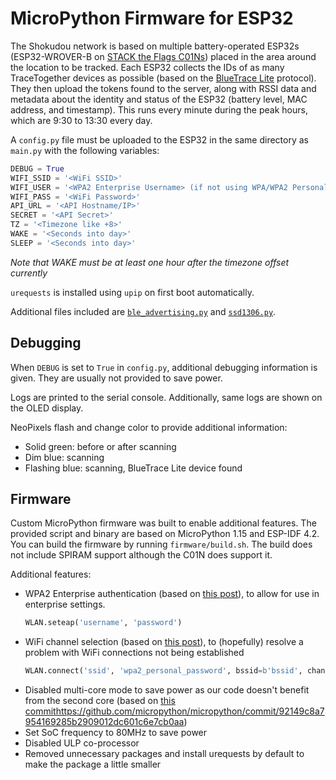 # MicroPython Firmware for ESP32

The Shokudou network is based on multiple battery-operated ESP32s (ESP32-WROVER-B on [STACK the Flags C01Ns](https://github.com/c01nrepo)) placed in the area around the location to be tracked. Each ESP32 collects the IDs of as many TraceTogether devices as possible (based on the [BlueTrace Lite](https://www.developer.tech.gov.sg/assets/files/TT_Token_Technical_Writeup.pdf) protocol). They then upload the tokens found to the server, along with RSSI data and metadata about the identity and status of the ESP32 (battery level, MAC address, and timestamp). This runs every minute during the peak hours, which are 9:30 to 13:30 every day.

A ``config.py`` file must be uploaded to the ESP32 in the same directory as ``main.py`` with the following variables:
```python
DEBUG = True
WIFI_SSID = '<WiFi SSID>'
WIFI_USER = '<WPA2 Enterprise Username> (if not using WPA/WPA2 Personal)'
WIFI_PASS = '<WiFi Password>'
API_URL = '<API Hostname/IP>'
SECRET = '<API Secret>'
TZ = '<Timezone like +8>'
WAKE = '<Seconds into day>'
SLEEP = '<Seconds into day>'
```
_Note that WAKE must be at least one hour after the timezone offset currently_

``urequests`` is installed using ``upip`` on first boot automatically.

Additional files included are [``ble_advertising.py``](https://github.com/micropython/micropython/blob/master/examples/bluetooth/ble_advertising.py) and [``ssd1306.py``](https://github.com/micropython/micropython/blob/master/drivers/display/ssd1306.py).

## Debugging

When ``DEBUG`` is set to ``True`` in ``config.py``, additional debugging information is given. They are usually not provided to save power.

Logs are printed to the serial console. Additionally, same logs are shown on the OLED display.

NeoPixels flash and change color to provide additional information:
* Solid green: before or after scanning
* Dim blue: scanning
* Flashing blue: scanning, BlueTrace Lite device found

## Firmware

Custom MicroPython firmware was built to enable additional features. The provided script and binary are based on MicroPython 1.15 and ESP-IDF 4.2. You can build the firmware by running ``firmware/build.sh``. The build does not include SPIRAM support although the C01N does support it.

Additional features:
* WPA2 Enterprise authentication (based on [this post](https://forum.micropython.org/viewtopic.php?f=18&t=7219#p41036)), to allow for use in enterprise settings.
  ```python
  WLAN.seteap('username', 'password')
  ```
* WiFi channel selection (based on [this post](https://forum.micropython.org/viewtopic.php?f=16&t=7964&p=45347#p45370)), to (hopefully) resolve a problem with WiFi connections not being established
  ```python
  WLAN.connect('ssid', 'wpa2_personal_password', bssid=b'bssid', channel=int)
  ```
* Disabled multi-core mode to save power as our code doesn't benefit from the second core (based on [this commit]()https://github.com/micropython/micropython/commit/92149c8a7954169285b2909012dc601c6e7cb0aa)
* Set SoC frequency to 80MHz to save power
* Disabled ULP co-processor
* Removed unnecessary packages and install urequests by default to make the package a little smaller

